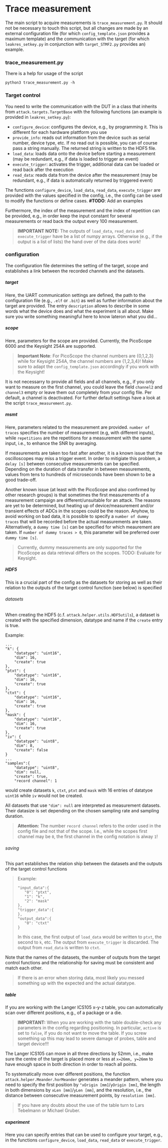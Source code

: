 # Trace measurement

The main script to acquire measurements is `trace_measurement.py`. It should not be necessary to touch this script, but 
all changes are made by an external configuration file (for which `config_template.json` provides a maximum template)
and the communication with the target (for which `leakres_setkey.py` in conjunction with `target_STMF2.py` provides an) 
example.

### trace_measurement.py
There is a help for usage of the script
```
python3 trace_measurement.py -h
```

### Target control

You need to write the communication with the DUT in a class that inherits from `attack.targets.TargetBase` with the
following functions (an example is provided in `leakres_setkey.py`):

* `configure_device`: configures the device, e.g., by programming it. This is different for each hardware plattform you 
use
* `provide_info`: reads out information from the device such as serial number, device type, etc. If no read out is 
possible, you can of course pass a string manually. The returned string is written to the HDF5 file.
* `load_data`: loads data onto the device before starting a measurement (may be redundant, e.g., if data is loaded to
 trigger an event)
* `execute_trigger`: activates the trigger, additional data can be loaded or read back after the execution
* `read_data`: reads data from the device after the measurement (may be redundant, e.g., if data is automatically 
returned by triggered event)

The functions `configure_device`, `load_data`, `read_data`, `execute_trigger` are provided with the values specified in
the config, i.e., the config can be used to modify the functions or define cases. **#TODO**: Add an examples

Furthermore, the index of the measurement and the index of repetition can be provided, e.g., in order keep the input
 constant for several measurements or read back the output every 100 measurement.

> **IMPORTANT NOTE:** The outputs of `load_data`, `read_data` and `execute_trigger` have be a list of numpy arrays. 
Otherwise (e.g., if the output is a list of lists) the hand over of the data does work!

### configuration
The configuration file determines the setting of the target, scope and establishes a link between the recorded channels
and the datasets.

##### target
Here, the UART communication settings are defined, the path to the configuration file (e.g., `.elf` or `.bit`) as well
 as further information about the target are provided. The entry `description` allows to describe in some words what the 
 device does and what the experiment is all about. Make sure you write something meaningful here to know lateron what you did...

##### scope

Here, parameters for the scope are provided. Currently, the PicoScope 6000 and the Keysight 254A are supported. 

> **Important Note**: For PicoScope the channel numbers are {0,1,2,3} while for Keysight 254A, the channel numbers are
 {1,2,3,4}! Make sure to adapt the `config_template.json` accordingly if you work with the Keysight!

It is not necessarry to provide all fields and all channels, e.g., if you only want to measure on the first channel,
 you could leave the field `channel2`
and `channel3` empty or leave them out completely from your config file. Per default, a channel is deactivated. For further default settings have a look at the script `trace_measurement.py`.

##### msmt

Here, parameters related to the measurement are provided. `number of traces` specifies the number of measurement (e.g, 
with different inputs), while `repetitions` are the repetitions for a measurement with the same input, i.e., to enhance 
the SNR by averaging.

If measurements are taken too fast after another, it is a known issue that the oscilloscopes may miss a trigger event.
In order to mitigiate this problem, a `delay [s]` between consecutive measurements can be specified. Depending on the
duration of data transfer in between measurements, values from tens to hundreds of microseconds have been shown to be a
good trade-off.

Another known issue (at least with the PicoScope and also confirmed by other research groups) is that sometimes the 
first measurements of a measurement campaign are different/unsuitable for an attack. The reasons are yet to be 
determined, but heating up of device/measurement and/or transient effects of ADCs in the scopes could be the reason.
Anyhow, to avoid working on bad data, it is possible to specify a `number of dummy traces` that will be recorded 
before the actual measurements are taken. Alternatively, a `dummy time [s]` can be specified for which meaurement are 
taken. If `number of dummy traces > 0`, this parameter will be preferred over `dummy time [s]`.

> Currently, dummy measurements are only supported for the PicoScope as data retrieval differs on the scopes.
TODO: Evaluate for Keysight.

##### HDF5
This is a crucial part of the config as the datasets for storing as well as their relation to the outputs of the target
control function (see below) is specified

###### datasets

When creating the HDF5 (c.f. `attack.helper.utils.HDF5utils`), a dataset is created with the specified dimension, 
datatype and name if the `create` entry is true.

Example:

```
...
"k": {
    "datatype": "uint16",
    "dim": 16,
    "create": true
},
"ptxt": {
    "datatype": "uint16",
    "dim": 16,
    "create": true
},
"ctxt": {
    "datatype": "uint16",
    "dim": 16,
    "create": true
},
"mask": {
    "datatype": "uint16",
    "dim": 16,
    "create": true
},
"iv": {
    "datatype": "uint8",
    "dim": 8,
    "create": false
}
...
"samples":{
    "datatype": "uint8",
    "dim": null,
    "create": true,
    "record channel": 1
```
would create datasets `k`, `ctxt`, `ptxt` and `mask` with 16 entries of datatyoe `uint16` while `iv` would not be created.

All datasets that use `"dim": null` are interpreted as measurement datasets. Their datasize is set depending on the chosen
sampling rate and sampling duration.
 > **Attention:** The number `record channel` refers to the order used in the config file
and not that of the scope. I.e., while the scopes first channel may be `0`, the first channel in the config notation is alway
`1`!
###### saving
This part establishes the relation ship between the datasets and the outputs of the target control functions

> Example:
>
>```
>"input_data":{
>    "0": "ptxt",
>    "1": "k",
>    "2": "mask"
>},
>"trigger_data":{
>},
>"output_data":{
>    "0": "ctxt"
>}
>```
>In this case, the first output of `load_data` would be written to `ptxt`, the second to `k`, etc. The output from 
>`execute_trigger` is discarded. The output from `read_data` is written to `ctxt`.

Note that the names of the datasets, the number of outputs from the target control functions and the relationship for 
saving must be consistent and match each other.

> If there is an error when storing data, most likely you messed something up with the expected and the actual datatype.


##### table

If you are working with the Langer ICS105 x-y-z table, you can automatically scan over different positions, e.g., of a 
package or a die.
> **IMPORTANT:** When you are working with the table double-check any parameters in the config regarding positioning. 
In particular, `active` is set to `false`, if you do not want to move the table.
If you screw something up this may lead to severe damage of probes, table and target device!!!

The Langer ICS105 can move in all three directions by 52mm, i.e., make sure the centre of the target is placed more or 
less at `x=26mm, y=26mm` to have enough space in both direction in order to reach all points. 

To systematically move over different positions, the function `attack.helper.Meander.horMeander` generates a meander 
pattern, where you need to specify the first position by `"xOrigin [mm]`/`yOrigin [mm]`, the length in both dimensions 
by `xLen [mm]`/`yLen [mm]`, and the resolution, i.e., the distance between consecutive measurement points, by 
`resolution [mm]`.

> If you have any doubts about the use of the table turn to Lars Tebelmann or Michael Gruber.

##### experiment

Here you can specify entries that can be used to configure your target, e.g., in the functions `configure_device`, 
`load_data`, `read_data` or `execute_trigger`.